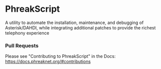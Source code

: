 # PhreakScript
A utility to automate the installation, maintenance, and debugging of Asterisk/DAHDI, while integrating additional patches to provide the richest telephony experience

### Pull Requests

Please see "Contributing to PhreakScript" in the Docs: https://docs.phreaknet.org/#contributions
